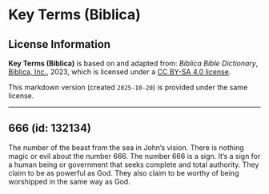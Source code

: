 # Key Terms (Biblica)

## License Information

**Key Terms (Biblica)** is based on and adapted from: _Biblica Bible Dictionary_, [Biblica, Inc.](https://www.biblica.com/), 2023, which is licensed under a [CC BY-SA 4.0 license](https://creativecommons.org/licenses/by-sa/4.0/legalcode.en).

This markdown version (created `2025-10-20`) is provided under the same license.



--------------------------------

## 666 (id: 132134)

The number of the beast from the sea in John’s vision. There is nothing magic or evil about the number 666\. The number 666 is a sign. It’s a sign for a human being or government that seeks complete and total authority. They claim to be as powerful as God. They also claim to be worthy of being worshipped in the same way as God.


